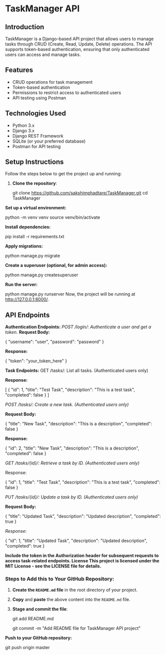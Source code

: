 # TaskManager API

## Introduction

TaskManager is a Django-based API project that allows users to manage tasks through CRUD (Create, Read, Update, Delete) operations. The API supports token-based authentication, ensuring that only authenticated users can access and manage tasks.

## Features

- CRUD operations for task management
- Token-based authentication
- Permissions to restrict access to authenticated users
- API testing using Postman

## Technologies Used

- Python 3.x
- Django 3.x
- Django REST Framework
- SQLite (or your preferred database)
- Postman for API testing

## Setup Instructions

Follow the steps below to get the project up and running:

1. **Clone the repository**:
   
   git clone https://github.com/sakshimphadtare/TaskManager.git
   cd TaskManager
   
 **Set up a virtual environment:**


python -m venv venv
source venv/bin/activate 

**Install dependencies:**


pip install -r requirements.txt

**Apply migrations:**


python manage.py migrate

**Create a superuser (optional, for admin access):**


python manage.py createsuperuser

**Run the server:**


python manage.py runserver
Now, the project will be running at http://127.0.0.1:8000/.

## API Endpoints
**Authentication Endpoints:**
*POST /login/: Authenticate a user and get a token.*
**Request Body:**

{
  "username": "user",
  "password": "password"
}

**Response:**

{
  "token": "your_token_here"
}

**Task Endpoints:**
GET /tasks/: List all tasks. (Authenticated users only)

**Response:**

[
  {
    "id": 1,
    "title": "Test Task",
    "description": "This is a test task",
    "completed": false
  }
]

*POST /tasks/: Create a new task. (Authenticated users only)*

**Request Body:**

{
  "title": "New Task",
  "description": "This is a description",
  "completed": false
}

**Response:**

{
  "id": 2,
  "title": "New Task",
  "description": "This is a description",
  "completed": false
}

*GET /tasks/{id}/: Retrieve a task by ID. (Authenticated users only)*

Response:

{
  "id": 1,
  "title": "Test Task",
  "description": "This is a test task",
  "completed": false
}

*PUT /tasks/{id}/: Update a task by ID. (Authenticated users only)*

**Request Body:**

{
  "title": "Updated Task",
  "description": "Updated description",
  "completed": true
}

*Response:*

{
  "id": 1,
  "title": "Updated Task",
  "description": "Updated description",
  "completed": true
}

**Include the token in the Authorization header for subsequent requests to access task-related endpoints.
License
This project is licensed under the MIT License - see the LICENSE file for details.**



### Steps to Add this to Your GitHub Repository:

1. **Create the `README.md` file** in the root directory of your project.
2. **Copy** and **paste** the above content into the `README.md` file.
3. **Stage and commit the file**:
   
   git add README.md
   
   git commit -m "Add README file for TaskManager API project"
   
**Push to your GitHub repository:**

git push origin master
